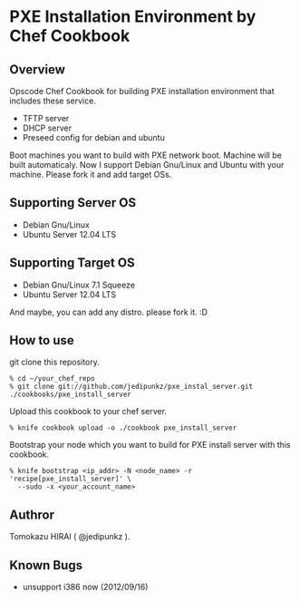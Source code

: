 PXE Installation Environment by Chef Cookbook
==================

Overview
----

Opscode Chef Cookbook for building PXE installation environment that includes these service.

* TFTP server
* DHCP server
* Preseed config for debian and ubuntu

Boot machines you want to build with PXE network boot. Machine will be built automaticaly.
Now I support Debian Gnu/Linux and Ubuntu with your machine. Please fork it and add target OSs.


Supporting Server OS
----

* Debian Gnu/Linux
* Ubuntu Server 12.04 LTS

Supporting Target OS
----

* Debian Gnu/Linux 7.1 Squeeze
* Ubuntu Server 12.04 LTS

And maybe, you can add any distro. please fork it. :D

How to use
----

git clone this repository.

    % cd ~/your_chef_repo
    % git clone git://github.com/jedipunkz/pxe_instal_server.git ./cookbooks/pxe_install_server

Upload this cookbook to your chef server.

    % knife cookbook upload -o ./cookbook pxe_install_server

Bootstrap your node which you want to build for PXE install server with this
cookbook.

    % knife bootstrap <ip_addr> -N <node_name> -r 'recipe[pxe_install_server]' \
      --sudo -x <your_account_name>


Authror
----

Tomokazu HIRAI ( @jedipunkz ).

Known Bugs
----

* unsupport i386 now (2012/09/16)
